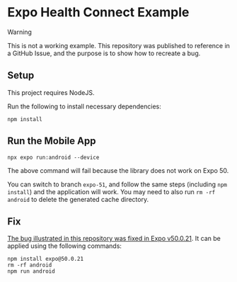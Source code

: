 # Expo Health Connect Example

> [!WARNING]
> This is not a working example.  This repository was published to reference in a GitHub Issue, and the purpose is to show how to recreate a bug.

## Setup

This project requires NodeJS.

Run the following to install necessary dependencies:

```shell
npm install
```

## Run the Mobile App

```shell
npx expo run:android --device
```

The above command will fail because the library does not work on Expo 50.

You can switch to branch `expo-51`, and follow the same steps (including `npm install`) and the application will work.  You may need to also run `rm -rf android` to delete the generated cache directory.

## Fix

[The bug illustrated in this repository was fixed in Expo v50.0.21](https://github.com/matinzd/react-native-health-connect/issues/150#issuecomment-2337844953).  It can be applied using the following commands:

```shell
npm install expo@50.0.21
rm -rf android
npm run android
```
